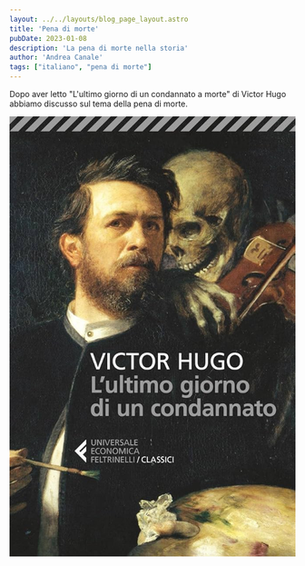 ```yaml
---
layout: ../../layouts/blog_page_layout.astro
title: 'Pena di morte'
pubDate: 2023-01-08
description: 'La pena di morte nella storia'
author: 'Andrea Canale'
tags: ["italiano", "pena di morte"]
---
```


Dopo aver letto "L'ultimo giorno di un condannato a morte" di Victor Hugo abbiamo discusso sul tema della pena di morte.

<img src="/images/ultimo_giorno_di_un_condannato_a_morte.jpg" alt="Copertina Ultimo giorno di un condannato a morte" />
